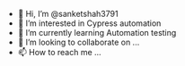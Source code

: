 - 👋 Hi, I’m @sanketshah3791
- 👀 I’m interested in Cypress automation
- 🌱 I’m currently learning Automation testing
- 💞️ I’m looking to collaborate on ...
- 📫 How to reach me ...

<!---
sanketshah3791/sanketshah3791 is a ✨ special ✨ repository because its `README.md` (this file) appears on your GitHub profile.
You can click the Preview link to take a look at your changes.
--->
